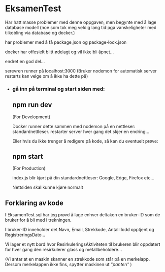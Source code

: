 # EksamenTest
Har hatt masse problemer med denne oppgaven, men begynte med å lage database modell (noe som tok meg veldig lang tid pga vanskeligheter med tilkobling via database og docker.)

har problemer med å få package.json og package-lock.json


docker har offesielt blitt ødelagt og vil ikke bli åpnet...


endret en god del...

serevren runner på localhost:3000 (Bruker nodemon for automatisk server restarts kan velge om å ikke ha dette på)

* ### gå inn på terminal og start siden med:
    
    ## npm run dev      
    
    (For Development)
    
    Docker runner dette sammen med nodemon på en nettleser: standardnettleser. restarter server hver gang det skjer en endring...
    
    Eller hvis du ikke trenger å redigere på kode, så kan du eventuelt prøve:

    
    
    ## npm start       
    
    (For Production)
    
    index.js blir kjørt på din standardnettleser: Google, Edge, Firefox etc...
    
    Nettsiden skal kunne kjøre normalt







## Forklaring av kode

I EksamenTest.sql har jeg prøvd å lage enhver deltaken en bruker-ID som de bruker for å bli med i trekningen.

I bruker-ID inneholder det Navn, Email, Strekkode, Antall lodd opptjent og RegistreringsDato...

Vi lager et nytt bord hvor ResirkuleringsAktiviteten til brukeren blir oppdatert for hver gang den resirkulerer glass og metallbeholdere...

(Vi antar at en maskin skanner en strekkode som står på en merkelapp. Dersom merkelappen ikke fins, spytter maskinen ut _"panten"_ )